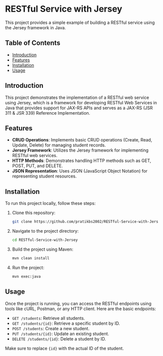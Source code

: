 # RESTful Service with Jersey

This project provides a simple example of building a RESTful service using the Jersey framework in Java.

## Table of Contents

- [Introduction](#introduction)
- [Features](#features)
- [Installation](#installation)
- [Usage](#usage)


## Introduction

This project demonstrates the implementation of a RESTful web service using Jersey, which is a framework for developing RESTful Web Services in Java that provides support for JAX-RS APIs and serves as a JAX-RS (JSR 311 & JSR 339) Reference Implementation.

## Features

- **CRUD Operations**: Implements basic CRUD operations (Create, Read, Update, Delete) for managing student records.
- **Jersey Framework**: Utilizes the Jersey framework for implementing RESTful web services.
- **HTTP Methods**: Demonstrates handling HTTP methods such as GET, POST, PUT, and DELETE.
- **JSON Representation**: Uses JSON (JavaScript Object Notation) for representing student resources.

## Installation

To run this project locally, follow these steps:

1. Clone this repository:

   ```bash
   git clone https://github.com/pratikbs2002/RESTful-Service-with-Jersey.git
   ```

2. Navigate to the project directory:

   ```bash
   cd RESTful-Service-with-Jersey
   ```

3. Build the project using Maven:

   ```bash
   mvn clean install
   ```

4. Run the project:

   ```bash
   mvn exec:java
   ```

## Usage

Once the project is running, you can access the RESTful endpoints using tools like cURL, Postman, or any HTTP client. Here are the basic endpoints:

- `GET /students`: Retrieve all students.
- `GET /students/{id}`: Retrieve a specific student by ID.
- `POST /students`: Create a new student.
- `PUT /students/{id}`: Update an existing student.
- `DELETE /students/{id}`: Delete a student by ID.

Make sure to replace `{id}` with the actual ID of the student.
